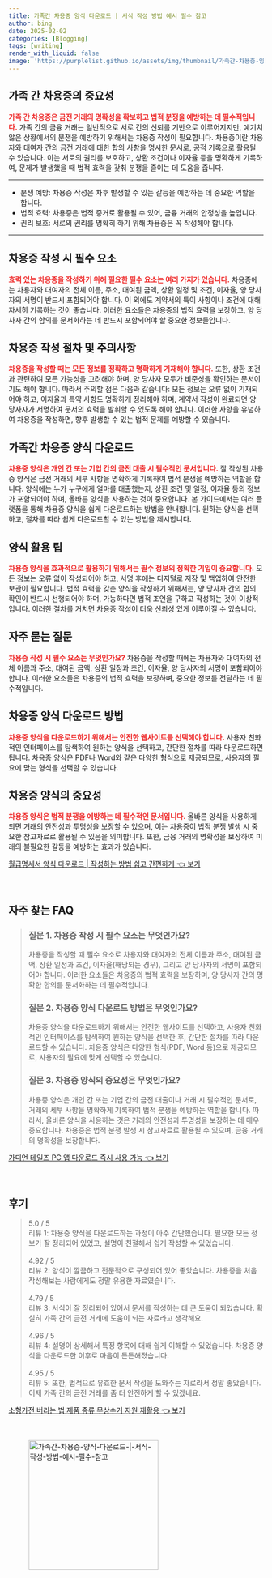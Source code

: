 ```yaml
---
title: 가족간 차용증 양식 다운로드 | 서식 작성 방법 예시 필수 참고
author: bing
date: 2025-02-02
categories: [Blogging]
tags: [writing]
render_with_liquid: false
image: 'https://purplelist.github.io/assets/img/thumbnail/가족간-차용증-양식-다운로드-|-서식-작성-방법-예시-필수-참고.webp'
---
```



<h2 id='가족 간 차용증의 중요성'>가족 간 차용증의 중요성</h2>

<p><b><span style="color: #ee2323;">가족 간 차용증은 금전 거래의 명확성을 확보하고 법적 분쟁을 예방하는 데 필수적입니다.</span></b> 가족 간의 금융 거래는 일반적으로 서로 간의 신뢰를 기반으로 이루어지지만, 예기치 않은 상황에서의 분쟁을 예방하기 위해서는 차용증 작성이 필요합니다. 차용증이란 차용자와 대여자 간의 금전 거래에 대한 합의 사항을 명시한 문서로, 공적 기록으로 활용될 수 있습니다. 이는 서로의 권리를 보호하고, 상환 조건이나 이자율 등을 명확하게 기록하여, 문제가 발생했을 때 법적 효력을 갖춰 분쟁을 줄이는 데 도움을 줍니다.</p>

<hr />

<ul>
    <li>분쟁 예방: 차용증 작성은 차후 발생할 수 있는 갈등을 예방하는 데 중요한 역할을 합니다.</li>
    <li>법적 효력: 차용증은 법적 증거로 활용될 수 있어, 금융 거래의 안정성을 높입니다.</li>
    <li>권리 보호: 서로의 권리를 명확히 하기 위해 차용증은 꼭 작성해야 합니다.</li>
</ul>

<hr />

<h2 id='차용증 작성 시 필수 요소'>차용증 작성 시 필수 요소</h2>

<p><b><span style="color: #ee2323;">효력 있는 차용증을 작성하기 위해 필요한 필수 요소는 여러 가지가 있습니다.</span></b> 차용증에는 차용자와 대여자의 전체 이름, 주소, 대여된 금액, 상환 일정 및 조건, 이자율, 양 당사자의 서명이 반드시 포함되어야 합니다. 이 외에도 계약서의 특이 사항이나 조건에 대해 자세히 기록하는 것이 좋습니다. 이러한 요소들은 차용증의 법적 효력을 보장하고, 양 당사자 간의 합의를 문서화하는 데 반드시 포함되어야 할 중요한 정보들입니다.</p>

<h2 id='차용증 작성 절차 및 주의사항'>차용증 작성 절차 및 주의사항</h2>

<p><b><span style="color: #ee2323;">차용증을 작성할 때는 모든 정보를 정확하고 명확하게 기재해야 합니다.</span></b> 또한, 상환 조건과 관련하여 모든 가능성을 고려해야 하며, 양 당사자 모두가 비준성을 확인하는 문서이기도 해야 합니다. 따라서 주의할 점은 다음과 같습니다: 모든 정보는 오류 없이 기재되어야 하고, 이자율과 특약 사항도 명확하게 정리해야 하며, 계약서 작성이 완료되면 양 당사자가 서명하여 문서의 효력을 발휘할 수 있도록 해야 합니다. 이러한 사항을 유념하여 차용증을 작성하면, 향후 발생할 수 있는 법적 문제를 예방할 수 있습니다.</p>

<h2 id='가족간 차용증 양식 다운로드'>가족간 차용증 양식 다운로드</h2>

<p><b><span style="color: #ee2323;">차용증 양식은 개인 간 또는 기업 간의 금전 대출 시 필수적인 문서입니다.</span></b> 잘 작성된 차용증 양식은 금전 거래의 세부 사항을 명확하게 기록하여 법적 분쟁을 예방하는 역할을 합니다. 양식에는 누가 누구에게 얼마를 대출했는지, 상환 조건 및 일정, 이자율 등의 정보가 포함되어야 하며, 올바른 양식을 사용하는 것이 중요합니다. 본 가이드에서는 여러 플랫폼을 통해 차용증 양식을 쉽게 다운로드하는 방법을 안내합니다. 원하는 양식을 선택하고, 절차를 따라 쉽게 다운로드할 수 있는 방법을 제시합니다.</p>

<h2 id='양식 활용 팁'>양식 활용 팁</h2>

<p><b><span style="color: #ee2323;">차용증 양식을 효과적으로 활용하기 위해서는 필수 정보의 정확한 기입이 중요합니다.</span></b> 모든 정보는 오류 없이 작성되어야 하고, 서명 후에는 디지털로 저장 및 백업하여 안전한 보관이 필요합니다. 법적 효력을 갖춘 양식을 작성하기 위해서는, 양 당사자 간의 합의 확인이 반드시 선행되어야 하며, 가능하다면 법적 조언을 구하고 작성하는 것이 이상적입니다. 이러한 절차를 거치면 차용증 작성이 더욱 신뢰성 있게 이루어질 수 있습니다.</p>

<h2 id='자주 묻는 질문'>자주 묻는 질문</h2>

<p><b><span style="color: #ee2323;">차용증 작성 시 필수 요소는 무엇인가요?</span></b> 차용증을 작성할 때에는 차용자와 대여자의 전체 이름과 주소, 대여된 금액, 상환 일정과 조건, 이자율, 양 당사자의 서명이 포함되어야 합니다. 이러한 요소들은 차용증의 법적 효력을 보장하며, 중요한 정보를 전달하는 데 필수적입니다.</p>

<h2 id='차용증 양식 다운로드 방법'>차용증 양식 다운로드 방법</h2>

<p><b><span style="color: #ee2323;">차용증 양식을 다운로드하기 위해서는 안전한 웹사이트를 선택해야 합니다.</span></b> 사용자 친화적인 인터페이스를 탐색하여 원하는 양식을 선택하고, 간단한 절차를 따라 다운로드하면 됩니다. 차용증 양식은 PDF나 Word와 같은 다양한 형식으로 제공되므로, 사용자의 필요에 맞는 형식을 선택할 수 있습니다.</p>

<h2 id='차용증 양식의 중요성'>차용증 양식의 중요성</h2>

<p><b><span style="color: #ee2323;">차용증 양식은 법적 분쟁을 예방하는 데 필수적인 문서입니다.</span></b> 올바른 양식을 사용하게 되면 거래의 안전성과 투명성을 보장할 수 있으며, 이는 차용증이 법적 분쟁 발생 시 중요한 참고자료로 활용될 수 있음을 의미합니다. 또한, 금융 거래의 명확성을 보장하여 미래의 불필요한 갈등을 예방하는 효과가 있습니다.</p>


<p><a class="click-button" title="월급명세서 양식 다운로드 | 작성하는 방법 쉽고 간편하게" href="https://purplelist.github.io/posts/%EC%9B%94%EA%B8%89%EB%AA%85%EC%84%B8%EC%84%9C-%EC%96%91%EC%8B%9D-%EB%8B%A4%EC%9A%B4%EB%A1%9C%EB%93%9C-%EC%9E%91%EC%84%B1%ED%95%98%EB%8A%94-%EB%B0%A9%EB%B2%95-%EC%89%BD%EA%B3%A0-%EA%B0%84%ED%8E%B8%ED%95%98%EA%B2%8C/" rel="dofollow">월급명세서 양식 다운로드 | 작성하는 방법 쉽고 간편하게 👈 보기</a></p><br>
<h2 id='자주_찾는_FAQ'>자주 찾는 FAQ</h2>
<div itemscope="" itemtype="https://schema.org/FAQPage"> 
<blockquote> 
<div itemscope="" itemprop="mainEntity" itemtype="https://schema.org/Question"> 
<h3 itemprop="name">질문 1. 차용증 작성 시 필수 요소는 무엇인가요?</h3> 
<div itemscope="" itemprop="acceptedAnswer" itemtype="https://schema.org/Answer"> 
<span itemprop="text"> 
<p>차용증을 작성할 때 필수 요소로 차용자와 대여자의 전체 이름과 주소, 대여된 금액, 상환 일정과 조건, 이자율(해당되는 경우), 그리고 양 당사자의 서명이 포함되어야 합니다. 이러한 요소들은 차용증의 법적 효력을 보장하며, 양 당사자 간의 명확한 합의를 문서화하는 데 필수적입니다.</p> 
</span> 
</div> 
</div> 

<div itemscope="" itemprop="mainEntity" itemtype="https://schema.org/Question"> 
<h3 itemprop="name">질문 2. 차용증 양식 다운로드 방법은 무엇인가요?</h3> 
<div itemscope="" itemprop="acceptedAnswer" itemtype="https://schema.org/Answer"> 
<span itemprop="text"> 
<p>차용증 양식을 다운로드하기 위해서는 안전한 웹사이트를 선택하고, 사용자 친화적인 인터페이스를 탐색하여 원하는 양식을 선택한 후, 간단한 절차를 따라 다운로드할 수 있습니다. 차용증 양식은 다양한 형식(PDF, Word 등)으로 제공되므로, 사용자의 필요에 맞게 선택할 수 있습니다.</p> 
</span> 
</div> 
</div>

<div itemscope="" itemprop="mainEntity" itemtype="https://schema.org/Question"> 
<h3 itemprop="name">질문 3. 차용증 양식의 중요성은 무엇인가요?</h3> 
<div itemscope="" itemprop="acceptedAnswer" itemtype="https://schema.org/Answer"> 
<span itemprop="text"> 
<p>차용증 양식은 개인 간 또는 기업 간의 금전 대출이나 거래 시 필수적인 문서로, 거래의 세부 사항을 명확하게 기록하여 법적 분쟁을 예방하는 역할을 합니다. 따라서, 올바른 양식을 사용하는 것은 거래의 안전성과 투명성을 보장하는 데 매우 중요합니다. 차용증은 법적 분쟁 발생 시 참고자료로 활용될 수 있으며, 금융 거래의 명확성을 보장합니다.</p> 
</span> 
</div> 
</div> 
</blockquote> 
</div>
<p><a class="click-button" title="가디언 테일즈 PC 앱 다운로드 즉시 사용 가능" href="https://purplelist.github.io/posts/%EA%B0%80%EB%94%94%EC%96%B8-%ED%85%8C%EC%9D%BC%EC%A6%88-PC-%EC%95%B1-%EB%8B%A4%EC%9A%B4%EB%A1%9C%EB%93%9C-%EC%A6%89%EC%8B%9C-%EC%82%AC%EC%9A%A9-%EA%B0%80%EB%8A%A5/" rel="dofollow">가디언 테일즈 PC 앱 다운로드 즉시 사용 가능 👈 보기</a></p><br>
<h2 id='후기'>후기</h2>
<div itemscope itemtype="https://schema.org/Product">
  <blockquote>
  <div itemprop="review" itemscope itemtype="https://schema.org/Review">
      <div itemprop="reviewRating" itemscope itemtype="https://schema.org/Rating"> <span itemprop="ratingValue">5.0</span> / <span itemprop="bestRating">5</span> </div>
      <span itemprop="reviewBody">리뷰 1: 차용증 양식을 다운로드하는 과정이 아주 간단했습니다. 필요한 모든 정보가 잘 정리되어 있었고, 설명이 친절해서 쉽게 작성할 수 있었습니다.</span>
  </div>
  <br>
  <div itemprop="review" itemscope itemtype="https://schema.org/Review">
      <div itemprop="reviewRating" itemscope itemtype="https://schema.org/Rating"> <span itemprop="ratingValue">4.92</span> / <span itemprop="bestRating">5</span> </div>
      <span itemprop="reviewBody">리뷰 2: 양식이 깔끔하고 전문적으로 구성되어 있어 좋았습니다. 차용증을 처음 작성해보는 사람에게도 정말 유용한 자료였습니다.</span>
  </div>
  <br>
  <div itemprop="review" itemscope itemtype="https://schema.org/Review">
      <div itemprop="reviewRating" itemscope itemtype="https://schema.org/Rating"> <span itemprop="ratingValue">4.79</span> / <span itemprop="bestRating">5</span> </div>
      <span itemprop="reviewBody">리뷰 3: 서식이 잘 정리되어 있어서 문서를 작성하는 데 큰 도움이 되었습니다. 확실히 가족 간의 금전 거래에 도움이 되는 자료라고 생각해요.</span>
  </div>
  <br>
  <div itemprop="review" itemscope itemtype="https://schema.org/Review">
      <div itemprop="reviewRating" itemscope itemtype="https://schema.org/Rating"> <span itemprop="ratingValue">4.96</span> / <span itemprop="bestRating">5</span> </div>
      <span itemprop="reviewBody">리뷰 4: 설명이 상세해서 특정 항목에 대해 쉽게 이해할 수 있었습니다. 차용증 양식을 다운로드한 이후로 마음이 든든해졌습니다.</span>
  </div>
  <br>
  <div itemprop="review" itemscope itemtype="https://schema.org/Review">
      <div itemprop="reviewRating" itemscope itemtype="https://schema.org/Rating"> <span itemprop="ratingValue">4.95</span> / <span itemprop="bestRating">5</span> </div>
      <span itemprop="reviewBody">리뷰 5: 또한, 법적으로 유효한 문서 작성을 도와주는 자료라서 정말 좋았습니다. 이제 가족 간의 금전 거래를 좀 더 안전하게 할 수 있겠네요.</span>
  </div>
  </blockquote>
</div>
<p><a class="click-button" title="소형가전 버리는 법 제품 종류 무상수거 자원 재활용" href="https://purplelist.github.io/posts/%EC%86%8C%ED%98%95%EA%B0%80%EC%A0%84-%EB%B2%84%EB%A6%AC%EB%8A%94-%EB%B2%95-%EC%A0%9C%ED%92%88-%EC%A2%85%EB%A5%98-%EB%AC%B4%EC%83%81%EC%88%98%EA%B1%B0-%EC%9E%90%EC%9B%90-%EC%9E%AC%ED%99%9C%EC%9A%A9/" rel="dofollow">소형가전 버리는 법 제품 종류 무상수거 자원 재활용 👈 보기</a></p><br>
<figure class="image"><img src="https://purplelist.github.io/assets/img/thumbnail/가족간-차용증-양식-다운로드-|-서식-작성-방법-예시-필수-참고.webp" alt="가족간-차용증-양식-다운로드-|-서식-작성-방법-예시-필수-참고" width="256" height="256"></figure>